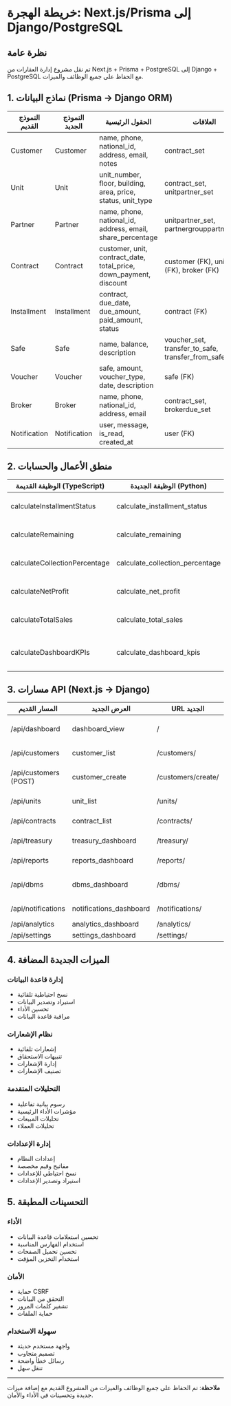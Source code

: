 # خريطة الهجرة: Next.js/Prisma إلى Django/PostgreSQL

## نظرة عامة
تم نقل مشروع إدارة العقارات من Next.js + Prisma + PostgreSQL إلى Django + PostgreSQL مع الحفاظ على جميع الوظائف والميزات.

## 1. نماذج البيانات (Prisma → Django ORM)

| النموذج القديم | النموذج الجديد | الحقول الرئيسية | العلاقات |
|---------------|----------------|-----------------|----------|
| Customer | Customer | name, phone, national_id, address, email, notes | contract_set |
| Unit | Unit | unit_number, floor, building, area, price, status, unit_type | contract_set, unitpartner_set |
| Partner | Partner | name, phone, national_id, address, email, share_percentage | unitpartner_set, partnergrouppartner_set |
| Contract | Contract | customer, unit, contract_date, total_price, down_payment, discount | customer (FK), unit (FK), broker (FK) |
| Installment | Installment | contract, due_date, due_amount, paid_amount, status | contract (FK) |
| Safe | Safe | name, balance, description | voucher_set, transfer_to_safe, transfer_from_safe |
| Voucher | Voucher | safe, amount, voucher_type, date, description | safe (FK) |
| Broker | Broker | name, phone, national_id, address, email | contract_set, brokerdue_set |
| Notification | Notification | user, message, is_read, created_at | user (FK) |

## 2. منطق الأعمال والحسابات

| الوظيفة القديمة (TypeScript) | الوظيفة الجديدة (Python) | الوصف |
|------------------------------|---------------------------|--------|
| calculateInstallmentStatus | calculate_installment_status | حساب حالة القسط |
| calculateRemaining | calculate_remaining | حساب المبلغ المتبقي |
| calculateCollectionPercentage | calculate_collection_percentage | حساب نسبة التحصيل |
| calculateNetProfit | calculate_net_profit | حساب صافي الربح |
| calculateTotalSales | calculate_total_sales | حساب إجمالي المبيعات |
| calculateDashboardKPIs | calculate_dashboard_kpis | حساب مؤشرات الأداء الرئيسية |

## 3. مسارات API (Next.js → Django)

| المسار القديم | العرض الجديد | URL الجديد | الوصف |
|---------------|---------------|-------------|--------|
| /api/dashboard | dashboard_view | / | لوحة التحكم الرئيسية |
| /api/customers | customer_list | /customers/ | قائمة العملاء |
| /api/customers (POST) | customer_create | /customers/create/ | إنشاء عميل جديد |
| /api/units | unit_list | /units/ | قائمة الوحدات |
| /api/contracts | contract_list | /contracts/ | قائمة العقود |
| /api/treasury | treasury_dashboard | /treasury/ | لوحة الخزائن |
| /api/reports | reports_dashboard | /reports/ | لوحة التقارير |
| /api/dbms | dbms_dashboard | /dbms/ | إدارة قاعدة البيانات |
| /api/notifications | notifications_dashboard | /notifications/ | إدارة الإشعارات |
| /api/analytics | analytics_dashboard | /analytics/ | التحليلات |
| /api/settings | settings_dashboard | /settings/ | الإعدادات |

## 4. الميزات الجديدة المضافة

### إدارة قاعدة البيانات
- نسخ احتياطية تلقائية
- استيراد وتصدير البيانات
- تحسين الأداء
- مراقبة قاعدة البيانات

### نظام الإشعارات
- إشعارات تلقائية
- تنبيهات الاستحقاق
- إدارة الإشعارات
- تصنيف الإشعارات

### التحليلات المتقدمة
- رسوم بيانية تفاعلية
- مؤشرات الأداء الرئيسية
- تحليلات المبيعات
- تحليلات العملاء

### إدارة الإعدادات
- إعدادات النظام
- مفاتيح وقيم مخصصة
- نسخ احتياطي للإعدادات
- استيراد وتصدير الإعدادات

## 5. التحسينات المطبقة

### الأداء
- تحسين استعلامات قاعدة البيانات
- استخدام الفهارس المناسبة
- تحسين تحميل الصفحات
- استخدام التخزين المؤقت

### الأمان
- حماية CSRF
- التحقق من البيانات
- تشفير كلمات المرور
- حماية الملفات

### سهولة الاستخدام
- واجهة مستخدم حديثة
- تصميم متجاوب
- رسائل خطأ واضحة
- تنقل سهل

---

**ملاحظة**: تم الحفاظ على جميع الوظائف والميزات من المشروع القديم مع إضافة ميزات جديدة وتحسينات في الأداء والأمان.
